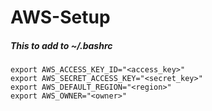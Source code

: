 # AWS-Setup
##### This to add to ~/.bashrc
#####
```
export AWS_ACCESS_KEY_ID="<access_key>"
export AWS_SECRET_ACCESS_KEY="<secret_key>"
export AWS_DEFAULT_REGION="<region>"
export AWS_OWNER="<owner>"
